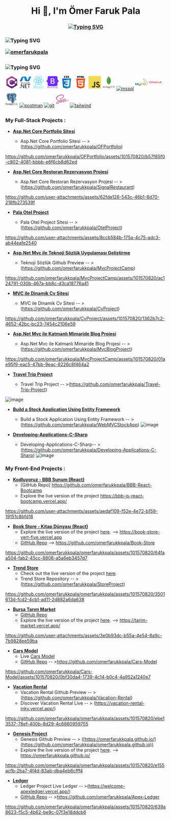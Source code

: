 <div>                                                                                                                                                            
    <h1 align="center">Hi 👋, I'm Ömer Faruk Pala</h1>                                                                
    <h3 align="center"><a href="https://git.io/typing-svg"><img src="https://readme-typing-svg.demolab.com? font=Fira+Code&weight=500&size=24&duration=2000&pause=750&color=007BFF&random=false&width=435&lines=C%23+%7C+JS+%7C.NET+Core+%7CSQL%7C+React;Software+Developer" alt="Typing SVG" /></a></a> </h3>   
</div>
<h3 align="left"> <img src="https://readme-typing-svg.demolab.com?font=Edu+NSW+ACT+Foundation&weight=700&size=30&pause=750&color=007bff&width=435&lines=Connect+with+me :" alt="Typing SVG">
<p align="left">
  <a href="https://linkedin.com/in/omerfarukpala" target="blank"><img align="center" src="https://raw.githubusercontent.com/rahuldkjain/github-profile-readme-generator/master/src/images/icons/Social/linked-in-alt.svg" alt="omerfarukpala" height="30" width="40" style="margin-bottom: 5px;" /></a>
</p>
<h3 align="left"><img src="https://readme-typing-svg.demolab.com?font=Edu+NSW+ACT+Foundation&weight=700&size=30&pause=750&color=007bff&width=435&lines=Languages +and +Tools :" alt="Typing SVG"></h3>
<p align="left">
   <a href="https://www.w3schools.com/cs/" target="_blank" rel="noreferrer"><img src="https://raw.githubusercontent.com/devicons/devicon/master/icons/csharp/csharp-original.svg" alt="csharp" width="40" height="40" style="margin-bottom: 5px;" /></a>
  <a href="https://dotnet.microsoft.com/" target="_blank" rel="noreferrer"><img src="https://raw.githubusercontent.com/devicons/devicon/master/icons/dot-net/dot-net-original-wordmark.svg" alt="dotnet" width="40" height="40" style="margin-bottom: 5px;" /></a
  <a href="https://reactjs.org/" target="_blank" rel="noreferrer"><img src="https://raw.githubusercontent.com/devicons/devicon/master/icons/react/react-original-wordmark.svg" alt="react" width="40" height="40" style="margin-bottom: 5px;" /></a>
  <a href="https://getbootstrap.com" target="_blank" rel="noreferrer"><img src="https://raw.githubusercontent.com/devicons/devicon/master/icons/bootstrap/bootstrap-plain-wordmark.svg" alt="bootstrap" width="40" height="40" style="margin-bottom: 5px;" /></a>
  <a href="https://www.w3schools.com/css/" target="_blank" rel="noreferrer"><img src="https://raw.githubusercontent.com/devicons/devicon/master/icons/css3/css3-original-wordmark.svg" alt="css3" width="40" height="40" style="margin-bottom: 5px;" /></a>
  <a href="https://www.w3.org/html/" target="_blank" rel="noreferrer"><img src="https://raw.githubusercontent.com/devicons/devicon/master/icons/html5/html5-original-wordmark.svg" alt="html5" width="40" height="40" style="margin-bottom: 5px;" /></a>
  <a href="https://developer.mozilla.org/en-US/docs/Web/JavaScript" target="_blank" rel="noreferrer"><img src="https://raw.githubusercontent.com/devicons/devicon/master/icons/javascript/javascript-original.svg" alt="javascript" width="40" height="40" style="margin-bottom: 5px;" /></a>
  <a href="https://www.mongodb.com/" target="_blank" rel="noreferrer"><img src="https://raw.githubusercontent.com/devicons/devicon/master/icons/mongodb/mongodb-original-wordmark.svg" alt="mongodb" width="40" height="40" style="margin-bottom: 5px;" /></a>
  <a href="https://www.microsoft.com/en-us/sql-server" target="_blank" rel="noreferrer"><img src="https://www.svgrepo.com/show/303229/microsoft-sql-server-logo.svg" alt="mssql" width="40" height="40" style="margin-bottom: 5px;" /></a>
  <a href="https://www.mysql.com/" target="_blank" rel="noreferrer"><img src="https://raw.githubusercontent.com/devicons/devicon/master/icons/mysql/mysql-original-wordmark.svg" alt="mysql" width="40" height="40" style="margin-bottom: 5px;" /></a>
  <a href="https://www.oracle.com/" target="_blank" rel="noreferrer"><img src="https://raw.githubusercontent.com/devicons/devicon/master/icons/oracle/oracle-original.svg" alt="oracle" width="40" height="40" style="margin-bottom: 5px;" /></a>
  <a href="https://www.postgresql.org" target="_blank" rel="noreferrer"><img src="https://raw.githubusercontent.com/devicons/devicon/master/icons/postgresql/postgresql-original-wordmark.svg" alt="postgresql" width="40" height="40" style="margin-bottom: 5px;" /></a>
  <a href="https://postman.com" target="_blank" rel="noreferrer"><img src="https://www.vectorlogo.zone/logos/getpostman/getpostman-icon.svg" alt="postman" width="40" height="40" style="margin-bottom: 5px;" /></a>
    <a href="https://git-scm.com/" target="_blank" rel="noreferrer"><img src="https://www.vectorlogo.zone/logos/git-scm/git-scm-icon.svg" alt="git" width="40" height="40" style="margin-bottom: 5px;" /></a>
  <a href="https://sass-lang.com" target="_blank" rel="noreferrer"><img src="https://raw.githubusercontent.com/devicons/devicon/master/icons/sass/sass-original.svg" alt="sass" width="40" height="40" style="margin-bottom: 5px;" /></a>
  <a href="https://tailwindcss.com/" target="_blank" rel="noreferrer"><img src="https://www.vectorlogo.zone/logos/tailwindcss/tailwindcss-icon.svg" alt="tailwind" width="40" height="40" style="margin-bottom: 5px;" /></a>
</p>


   
 <h3 align="left">My Full-Stack Projects : </h3>
 
- **[Asp.Net Core Portfolio Sitesi](https://github.com/omerfarukkpala/OFPortfolio)**
  
  - Asp.Net Core Portfolio Sitesi -- >(https://github.com/omerfarukkpala/OFPortfolio)

https://github.com/omerfarukkpala/OFPortfolio/assets/101570820/b57f85f0-c802-4081-bbbb-e6f6cb8d62ed

- **[Asp.Net Core Restoran  Rezervasyon Projesi ](https://github.com/omerfarukkpala/SignalRestaurant)**
  
  - Asp.Net Core Restoran  Rezervasyon Projesi -- >(https://github.com/omerfarukkpala/SignalRestaurant)
    
https://github.com/user-attachments/assets/62fde126-543c-46b1-8d70-218fb273539f


 - **[Pala Otel Project](https://github.com/omerfarukkpala/OtelProject)**
  
   - Pala Otel Project Sitesi -- >(https://github.com/omerfarukkpala/OtelProject)

https://github.com/user-attachments/assets/8ccb584b-175a-4c75-adc3-ab44eafe2540

- **[Asp.Net Mvc ile Teknoji Sözlük Uygulaması Geliştirme](https://github.com/omerfarukkpala/MvcProjectCamp)**
  
  - Teknoji Sözlük Github Preview  -- >(https://github.com/omerfarukkpala/MvcProjectCamp)

https://github.com/omerfarukkpala/MvcProjectCamp/assets/101570820/ac124791-030b-467a-bb8c-d3ca18776a41

- **[MVC ile Dinamik Cv Sitesi](https://github.com/omerfarukkpala/CvProject)**
  
  - MVC ile Dinamik Cv Sitesi -- >(https://github.com/omerfarukkpala/CvProject)

https://github.com/omerfarukkpala/CvProject/assets/101570820/1362b7c2-4652-42bc-bc23-7454c2106e59

- **[Asp.Net Mvc ile Katmanlı Mimaride Blog Projesi](https://github.com/omerfarukkpala/MvcBlogProject)**
  
  - Asp.Net Mvc ile Katmanlı Mimaride Blog Projesi -- >(https://github.com/omerfarukkpala/MvcBlogProject)

https://github.com/omerfarukkpala/MvcProjectCamp/assets/101570820/01ae95f9-eac5-47bb-9eac-8226c8f464a2

- **[Travel Trip Project](https://github.com/omerfarukkpala/Travel-Trip-Project)**
  
  - Travel Trip Project -- >(https://github.com/omerfarukkpala/Travel-Trip-Project)
  
![image](https://github.com/omerfarukkpala/omerfarukkpala/assets/101570820/dd60e228-80e0-406d-a9c7-5cb7ef63d558)

- **[Build a Stock Application Using Entity Framework](https://github.com/omerfarukkpala/WebMVCStockApp)**
  
  - Build a Stock Application Using Entity Framework -- >(https://github.com/omerfarukkpala/WebMVCStockApp)
![image](https://github.com/omerfarukkpala/omerfarukkpala/assets/101570820/45121331-8ece-4ea5-ba4b-60666e501663)

- **[Developing-Applications-C-Sharp](https://github.com/omerfarukkpala/Developing-Applications-C-Sharp)**
  
  - Developing-Applications-C-Sharp-- >(https://github.com/omerfarukkpala/Developing-Applications-C-Sharp)
![image](https://github.com/omerfarukkpala/omerfarukkpala/assets/101570820/a433dfc8-495f-4f62-87b0-002f17da18cb)


<h3 align="left">My Front-End Projects : </h3>

- **[Kodluyoruz - BBB Sunum (React)](https://bbb-js-react-bootcamp.vercel.app/)**
  - [GitHub Repo] https://github.com/omerfarukkpala/BBB-React-Bootcamp 
  - Explore the live version of the project https://bbb-js-react-bootcamp.vercel.app/
    
https://github.com/user-attachments/assets/aedaf109-f52e-4e72-b159-19151c8bfd18


- **[Book Store - Kitap Dünyası (React)](https://book-store-vert-five.vercel.app/)**
  - Explore the live version of the project [here](https://book-store-vert-five.vercel.app/). --> https://book-store-vert-five.vercel.app
  - [GitHub Repo](https://github.com/omerfarukkpala/Book-Store) --> https://github.com/omerfarukkpala/Book-Store


https://github.com/omerfarukkpala/omerfarukkpala/assets/101570820/64faa504-fab2-45cc-8806-a5a6eb3457d7


- **[Trend Store](https://store-project-zeta.vercel.app/)**
  - Check out the live version of the project [here](https://store-project-zeta.vercel.app/).
  - Trend Store Repository                                    -- > (https://github.com/omerfarukkpala/StoreProject)

https://github.com/omerfarukkpala/omerfarukkpala/assets/101570820/3501613d-fcd2-4cb1-ad11-2d882a6da638


- **[Bursa Tarım Market](https://tarim-market.vercel.app/)**
  - [GitHub Repo](https://github.com/omerfarukkpala/BBB-React-Bootcamp)
  - Explore the live version of the project [here](https://tarim-market.vercel.app/). --> https://tarim-market.vercel.app/
    



https://github.com/user-attachments/assets/3e0b93dc-b55a-4e54-8a9c-7b9828ee59ba




- **[Cars Model](https://cars-model-website.vercel.app/)**
  - Live [Cars Model](https://cars-model-website.vercel.app/)
  - [GitHub Repo](https://github.com/omerfarukkpala/Cars-Model) -- >https://github.com/omerfarukkpala/Cars-Model
    
https://github.com/omerfarukkpala/Cars-Model/assets/101570820/0bf30da4-1739-4c14-b0c4-4a952a1240e7

- **[Vacation Rental](https://vacation-rental-inky.vercel.app/)**
  - Vacation Rental Github Preview -- >(https://github.com/omerfarukkpala/Vacation-Rental)
  - Discover Vacation Rental Live -- > (https://vacation-rental-inky.vercel.app/)
 
https://github.com/omerfarukkpala/omerfarukkpala/assets/101570820/ebe13537-78ef-400b-8d29-4c6860959755

- **[Genesis Project](https://omerfarukkpala.github.io/)**
  - Genesis Github Preview -- > ([https://omerfarukkpala.github.io/](https://github.com/omerfarukkpala/omerfarukkpala.github.io))
  - Explore the live version of the project [here](https://omerfarukkpala.github.io/). --> https://omerfarukkpala.github.io/

    

https://github.com/omerfarukkpala/omerfarukkpala/assets/101570820/e155acfb-2ba7-4f4d-83ab-dba4eb6cfff4



- **[Ledger](https://welcome-apexledger.vercel.app/)**
  - Ledger Project Live Ledger -- >(https://welcome-apexledger.vercel.app/)
  - [GitHub Repo](https://github.com/omerfarukkpala/Apex-Ledger) -- >https://github.com/omerfarukkpala/Apex-Ledger


https://github.com/omerfarukkpala/omerfarukkpala/assets/101570820/639a8623-f5c5-4b62-be9c-07f3e18ddcb6






